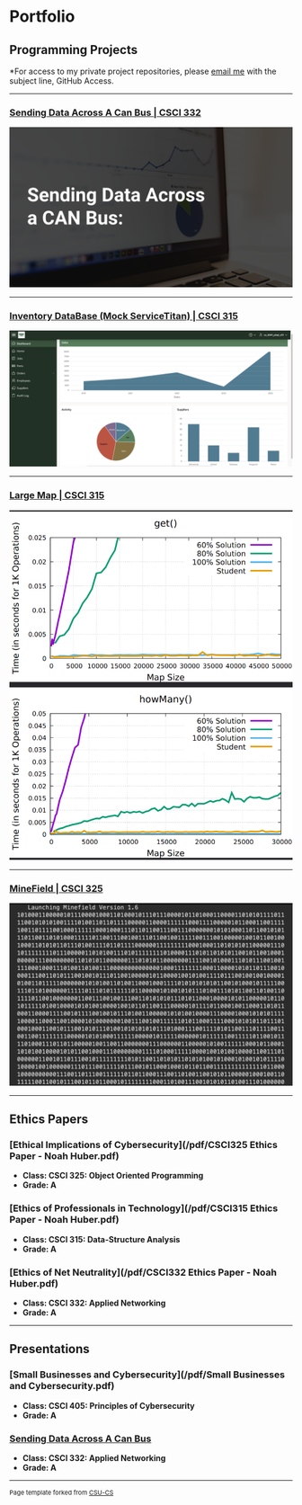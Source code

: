 Portfolio
=========

Programming Projects
--------------------

*For access to my private project repositories, please [email me](mailto:nchuber@csustudent.net?subject=GitHub%20Access) with the subject line, GitHub Access.

---
### [Sending Data Across A Can Bus | CSCI 332](CanBus.md)

![CanBus](images/CanBusIMG.png)

---
### [Inventory DataBase (Mock ServiceTitan) | CSCI 315](Inventory.md)

![Inventory Database](images/DatabaseIMG.png)

---
### [Large Map | CSCI 315](Map.md)

![Large Map](images/MAP.png)

---
### [MineField | CSCI 325](Minefield.md)

![Minefield](images/Minefield1IMG.png)

---

Ethics Papers
-------------

### [Ethical Implications of Cybersecurity](/pdf/CSCI325 Ethics Paper - Noah Huber.pdf)

-   **Class: CSCI 325: Object Oriented Programming**  
-   **Grade: A**

### [Ethics of Professionals in Technology](/pdf/CSCI315 Ethics Paper - Noah Huber.pdf)

-   **Class: CSCI 315: Data-Structure Analysis** 
-   **Grade: A**

### [Ethics of Net Neutrality](/pdf/CSCI332 Ethics Paper - Noah Huber.pdf)

-   **Class: CSCI 332: Applied Networking** 
-   **Grade: A**

---

Presentations
-------------

### [Small Businesses and Cybersecurity](/pdf/Small Businesses and Cybersecurity.pdf)

- **Class: CSCI 405: Principles of Cybersecurity** 
- **Grade: A**


### [Sending Data Across A Can Bus](/pdf/CanBus.pdf)

- **Class: CSCI 332: Applied Networking** 
- **Grade: A**

---

<p style="font-size:11px">Page template forked from <a href="https://github.com/csu-cs/csci-portfolio">CSU-CS</a></p>
<!-- Remove above link if you don't want to attributive -->
